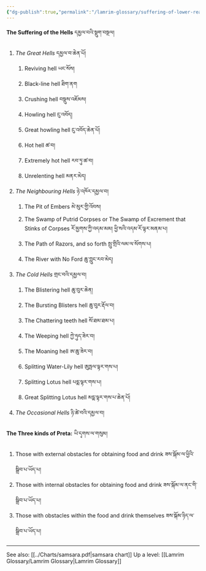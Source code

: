 ```yaml
---
{"dg-publish":true,"permalink":"/lamrim-glossary/suffering-of-lower-realms/"}
---
```


**The Suffering of the Hells** དམྱལ་བའི་སྡུག་བསྔལ།
1. *The Great Hells* དམྱལ་བ་ཆེན་པོ།
	1. Reviving hell ཡང་སོས།
	2. Black-line hell ཐིག་ནག
	3. Crushing hell བསྡུས་འཇོམས།
	4. Howling hell ངུ་འབོད།
	5. Great howling hell ངུ་འབོད་ཆེན་པོ།
	6. Hot hell ཚ་བ།
	7. Extremely hot hell རབ་ཏུ་ཚ་བ།
	8. Unrelenting hell མནར་མེད།
2. *The Neighbouring Hells* ཉེ་འཁོར་དམྱལ་བ།
	1. The Pit of Embers མེ་མུར་གྱི་འོབས།
	2. The Swamp of Putrid Corpses or The Swamp of Excrement that Stinks of Corpses
	   རོ་མྱགས་ཀྱི་འདམ་མམ། ཕྱི་སའི་འདམ་རོ་ལྟར་མནམ་པ།
	3. The Path of Razors, and so forth སྤུ་གྲིའི་ལམ་ལ་སོགས་པ།
	4. The River with No Ford ཆུ་ཀླུང་རབ་མེད།
3. *The Cold Hells* གྲང་བའི་དམྱལ་བ།
	1. The Blistering hell ཆུ་བུར་ཆེན།
	2. The Bursting Blisters hell ཆུ་བུར་རྡོལ་བ།
	3. The Chattering teeth hell སོ་ཐམ་ཐམ་པ།
	4. The Weeping hell ཀྱེ་ཧུད་ཟེར་བ།
	5. The Moaning hell ཨ་ཆུ་ཟེར་བ།
	6. Splitting Water-Lily hell ཨུཏྤལ་ལྟར་གས་པ།
	7. Splitting Lotus hell པདྨ་ལྟར་གས་པ།
	8. Great Splitting Lotus hell མདྨ་ལྟར་གས་པ་ཆེན་པོ།
4. *The Occasional Hells* ཉི་ཚེ་བའི་དམྱལ་བ།

**The Three kinds of Preta:** ཡི་དྭགས་ལ་གསུམ།
1. Those with external obstacles for obtaining food and drink ཟས་སྐོམ་ལ་ཕྱིའི་སྒྲིབ་པ་ཡོད་པ།
2. Those with internal obstacles for obtaining food and drink ཟས་སྐོམ་ལ་ནང་གི་སྒྲིབ་པ་ཡོད་པ།
3. Those with obstacles within the food and drink themselves ཟས་སྐོམ་ཉིད་ལ་སྒྲིབ་པ་ཡོད་པ།

---
See also: [[../Charts/samsara.pdf|samsara chart]]
Up a level: [[Lamrim Glossary/Lamrim Glossary\|Lamrim Glossary]]
